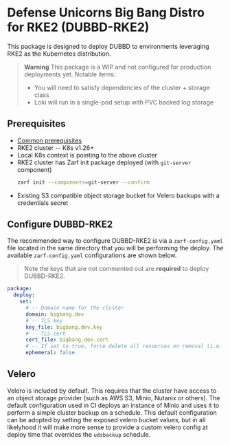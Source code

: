 # Defense Unicorns Big Bang Distro for RKE2 (DUBBD-RKE2)

This package is designed to deploy DUBBD to environments leveraging RKE2 as the Kubernetes distribution.

> **Warning**
> This package is a WIP and not configured for production deployments yet. Notable items:
>
> - You will need to satisfy dependencies of the cluster + storage class
> - Loki will run in a single-pod setup with PVC backed log storage

## Prerequisites

- [Common prerequisites](../docs/prereq-steps.md)
- RKE2 cluster -- K8s v1.26+
- Local K8s context is pointing to the above cluster
- RKE2 cluster has Zarf init package deployed (with `git-server` component)
  ```bash
  zarf init --components=git-server --confirm
  ```
- Existing S3 compatible object storage bucket for Velero backups with a credentials secret

## Configure DUBBD-RKE2

The recommended way to configure DUBBD-RKE2 is via a `zarf-config.yaml` file located in the same directory that you will be performing the deploy. The available `zarf-config.yaml` configurations are shown below.

> Note the keys that are not commented out are **required** to deploy DUBBD-RKE2.

```yaml
package:
  deploy:
    set:
      # -- Domain name for the cluster
      domain: bigbang.dev
      # -- TLS key
      key_file: bigbang.dev.key
      # -- TLS cert
      cert_file: bigbang.dev.cert
      # -- If set to true, force delete all resources on removal (i.e. object storage, PVCs, etc)
      ephemeral: false
```

## Velero
Velero is included by default. This requires that the cluster have access to an object storage provider (such as AWS S3, Minio, Nutanix or others). The default configuration used in CI deploys an instance of Minio and uses it to perform a simple cluster backup on a schedule. This default configuration can be adopted by setting the exposed velero bucket values, but in all likelyhood it will make more sense to provide a custom velero config at deploy time that overrides the `udsbackup` schedule.

